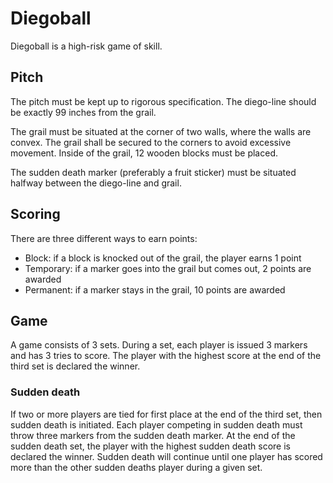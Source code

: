 # Diegoball
Diegoball is a high-risk game of skill.

## Pitch

The pitch must be kept up to rigorous specification. The diego-line should be exactly 99 inches from the grail.

The grail must be situated at the corner of two walls, where the walls are convex. The grail shall be secured to the corners to avoid excessive movement. Inside of the grail, 12 wooden blocks must be placed.

The sudden death marker (preferably a fruit sticker) must be situated halfway between the diego-line and grail.

## Scoring
There are three different ways to earn points:

- Block: if a block is knocked out of the grail, the player earns 1 point
- Temporary: if a marker goes into the grail but comes out, 2 points are awarded
- Permanent: if a marker stays in the grail, 10 points are awarded

## Game
A game consists of 3 sets. During a set, each player is issued 3 markers and has 3 tries to score. The player with the highest score at the end of the third set is declared the winner.

### Sudden death
If two or more players are tied for first place at the end of the third set, then sudden death is initiated.  Each player competing in sudden death must throw three markers from the sudden death marker. At the end of the sudden death set, the player with the highest sudden death score is declared the winner. Sudden death will continue until one player has scored more than the other sudden deaths player during a given set.
